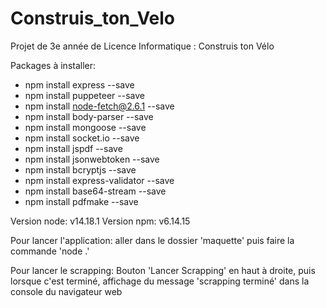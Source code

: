 # Construis_ton_Velo
Projet de 3e année de Licence Informatique : Construis ton Vélo


Packages à installer:

- npm install express --save
- npm install puppeteer --save
- npm install node-fetch@2.6.1 --save
- npm install body-parser --save
- npm install mongoose --save
- npm install socket.io --save
- npm install jspdf --save
- npm install jsonwebtoken --save
- npm install bcryptjs --save
- npm install express-validator --save
- npm install base64-stream --save
- npm install pdfmake --save

Version node:
    v14.18.1
Version npm:
    v6.14.15

Pour lancer l'application: aller dans le dossier 'maquette' puis faire la commande 'node .'

Pour lancer le scrapping: Bouton 'Lancer Scrapping' en haut à droite, puis lorsque c'est terminé, affichage du message 'scrapping terminé' dans la console du navigateur web